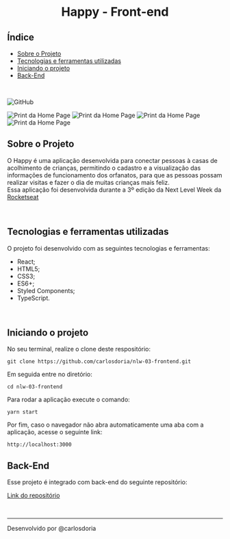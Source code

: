 <h1 align='center'><strong>Happy - Front-end</strong></h1>

## Índice

- [Sobre o Projeto](Sobre-o-Projeto)
- [Tecnologias e ferramentas utilizadas](Tecnologias-e-ferramentas-utilizadas)
- [Iniciando o projeto](Iniciando-o-projeto)
- [Back-End](Back-End)

<br>

![GitHub](https://img.shields.io/github/license/Programacao-Orientada-a-Estagiario-POE/hangman-game-backend-v2)
<br>

![Print da Home Page](https://github.com/carlosdoria/nlw-03-frontend/tree/master/src/images/screenShots/HomePage.png)
![Print da Home Page](https://github.com/carlosdoria/nlw-03-frontend/tree/master/src/images/screenShots/Map.png)
![Print da Home Page](https://github.com/carlosdoria/nlw-03-frontend/tree/master/src/images/screenShots/CreateOrphanage.png)
![Print da Home Page](https://github.com/carlosdoria/nlw-03-frontend/tree/master/src/images/screenShots/Orphanage.png)

## Sobre o Projeto

O Happy é uma aplicação desenvolvida para conectar pessoas à casas de acolhimento de crianças, permitindo o cadastro e a visualização das informações de funcionamento dos orfanatos, para que as pessoas possam realizar visitas e fazer o dia de muitas crianças mais feliz. <br>
Essa aplicação foi desenvolvida durante a 3º edição da Next Level Week da [Rocketseat](https://app.rocketseat.com.br/)

<br>

<!-- ## Deploy

Link do deploy:
[Deploy](https://pandao.github.io/editor.md/en.html)

<br> -->

## Tecnologias e ferramentas utilizadas

O projeto foi desenvolvido com as seguintes tecnologias e ferramentas:

- React;
- HTML5;
- CSS3;
- ES6+;
- Styled Components;
- TypeScript.

<br>

## Iniciando o projeto

No seu terminal, realize o clone deste respositório:

```
git clone https://github.com/carlosdoria/nlw-03-frontend.git
```

Em seguida entre no diretório:

```
cd nlw-03-frontend
```

Para rodar a aplicação execute o comando:

```
yarn start
```

Por fim,  caso o navegador não abra automaticamente uma aba com a aplicação, acesse o seguinte link:

```
http://localhost:3000
```

<!-- ## Como contribuir

 -->

 ## Back-End

Esse projeto é integrado com back-end do seguinte repositório:

[Link do repositório](https://github.com/carlosdoria/nlw-03-backend)

<br>

---

Desenvolvido por @carlosdoria

